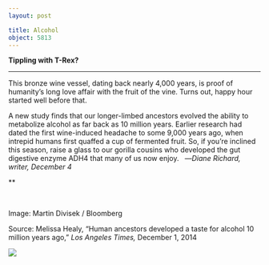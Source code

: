 ```yaml
---
layout: post

title: Alcohol
object: 5813
---
```

**Tippling with T-Rex?**

****

This bronze wine vessel, dating back nearly 4,000 years, is proof of humanity’s long love affair with the fruit of the vine. Turns out, happy hour started well before that.

A new study finds that our longer-limbed ancestors evolved the ability to metabolize alcohol as far back as 10 million years. Earlier research had dated the first wine-induced headache to some 9,000 years ago, when intrepid humans first quaffed a cup of fermented fruit. So, if you’re inclined this season, raise a glass to our gorilla cousins who developed the gut digestive enzyme ADH4 that many of us now enjoy.
   —*Diane Richard, writer, December 4*

**

     

Image: Martin Divisek / Bloomberg

Source: Melissa Healy, “Human ancestors developed a taste for alcohol 10 million years ago,” *Los Angeles Times,* December 1, 2014

![]({{siteurl.base}}/images/14-12-04_50.46.20_AlcoholEDIT-1.jpeg)
